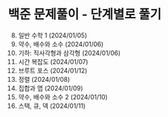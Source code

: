 # 백준 문제풀이 - 단계별로 풀기
08. 일반 수학 1 (2024/01/05) <br/>
09. 약수, 배수와 소수 (2024/01/06) <br/>
10. 기하: 직사각형과 삼각형 (2024/01/06) <br/>
11. 시간 복잡도 (2024/01/07) <br/>
12. 브루트 포스 (2024/01/12) <br/>
13. 정렬 (2024/01/08) <br/>
14. 집합과 맵 (2024/01/09) <br/>
15. 약수, 배수와 소수 2 (2024/01/10) <br/>
16. 스택, 큐, 덱 (2024/01/11)